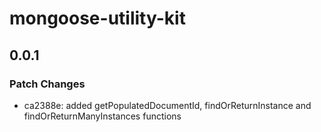# mongoose-utility-kit

## 0.0.1

### Patch Changes

- ca2388e: added getPopulatedDocumentId, findOrReturnInstance and findOrReturnManyInstances functions
